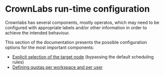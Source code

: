 # CrownLabs run-time configuration

Crownlabs has several components, mostly operatos, which may need to be configured with appropriate labels and/or other information in order to achieve the intended behaviour.

This section of the documentation presents the possible configuration options for the most important components:
- [Explicit selection of the target node](node-selection.md) (bypassing the default scheduling rules)
- [Defining quotas per workspace and per user](resource-quota.md)
